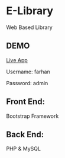 # E-Library

Web Based Library


## DEMO

[Live App](https://elib.farhand.tech/)

Username: farhan

Password: admin


## Front End:

Bootstrap Framework

## Back End:

PHP & MySQL

